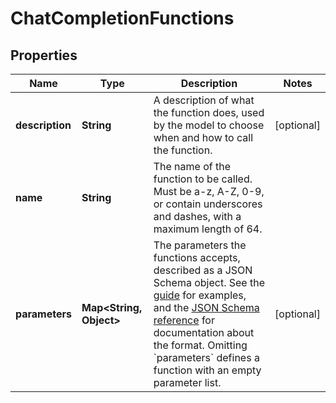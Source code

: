 

# ChatCompletionFunctions


## Properties

| Name | Type | Description | Notes |
|------------ | ------------- | ------------- | -------------|
|**description** | **String** | A description of what the function does, used by the model to choose when and how to call the function. |  [optional] |
|**name** | **String** | The name of the function to be called. Must be a-z, A-Z, 0-9, or contain underscores and dashes, with a maximum length of 64. |  |
|**parameters** | **Map&lt;String, Object&gt;** | The parameters the functions accepts, described as a JSON Schema object. See the [guide](/docs/guides/function-calling) for examples, and the [JSON Schema reference](https://json-schema.org/understanding-json-schema/) for documentation about the format.  Omitting &#x60;parameters&#x60; defines a function with an empty parameter list. |  [optional] |



